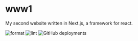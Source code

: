 # www1

My second website written in Next.js, a framework for react.

![format](https://github.com/gleich/www1/workflows/format/badge.svg)
![lint](https://github.com/gleich/www1/workflows/lint/badge.svg)
![GitHub deployments](https://img.shields.io/github/deployments/gleich/www1/production?label=Deployment&logo=vercel)

